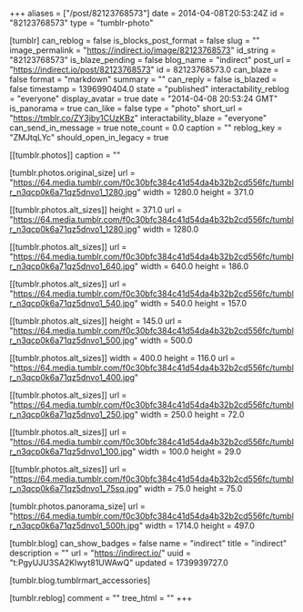 +++
aliases = ["/post/82123768573"]
date = 2014-04-08T20:53:24Z
id = "82123768573"
type = "tumblr-photo"

[tumblr]
can_reblog = false
is_blocks_post_format = false
slug = ""
image_permalink = "https://indirect.io/image/82123768573"
id_string = "82123768573"
is_blaze_pending = false
blog_name = "indirect"
post_url = "https://indirect.io/post/82123768573"
id = 82123768573.0
can_blaze = false
format = "markdown"
summary = ""
can_reply = false
is_blazed = false
timestamp = 1396990404.0
state = "published"
interactability_reblog = "everyone"
display_avatar = true
date = "2014-04-08 20:53:24 GMT"
is_panorama = true
can_like = false
type = "photo"
short_url = "https://tmblr.co/ZY3jby1CUzKBz"
interactability_blaze = "everyone"
can_send_in_message = true
note_count = 0.0
caption = ""
reblog_key = "ZMJtqLYc"
should_open_in_legacy = true

[[tumblr.photos]]
caption = ""

[tumblr.photos.original_size]
url = "https://64.media.tumblr.com/f0c30bfc384c41d54da4b32b2cd556fc/tumblr_n3qcp0k6a71qz5dnvo1_1280.jpg"
width = 1280.0
height = 371.0

[[tumblr.photos.alt_sizes]]
height = 371.0
url = "https://64.media.tumblr.com/f0c30bfc384c41d54da4b32b2cd556fc/tumblr_n3qcp0k6a71qz5dnvo1_1280.jpg"
width = 1280.0

[[tumblr.photos.alt_sizes]]
url = "https://64.media.tumblr.com/f0c30bfc384c41d54da4b32b2cd556fc/tumblr_n3qcp0k6a71qz5dnvo1_640.jpg"
width = 640.0
height = 186.0

[[tumblr.photos.alt_sizes]]
url = "https://64.media.tumblr.com/f0c30bfc384c41d54da4b32b2cd556fc/tumblr_n3qcp0k6a71qz5dnvo1_540.jpg"
width = 540.0
height = 157.0

[[tumblr.photos.alt_sizes]]
height = 145.0
url = "https://64.media.tumblr.com/f0c30bfc384c41d54da4b32b2cd556fc/tumblr_n3qcp0k6a71qz5dnvo1_500.jpg"
width = 500.0

[[tumblr.photos.alt_sizes]]
width = 400.0
height = 116.0
url = "https://64.media.tumblr.com/f0c30bfc384c41d54da4b32b2cd556fc/tumblr_n3qcp0k6a71qz5dnvo1_400.jpg"

[[tumblr.photos.alt_sizes]]
url = "https://64.media.tumblr.com/f0c30bfc384c41d54da4b32b2cd556fc/tumblr_n3qcp0k6a71qz5dnvo1_250.jpg"
width = 250.0
height = 72.0

[[tumblr.photos.alt_sizes]]
url = "https://64.media.tumblr.com/f0c30bfc384c41d54da4b32b2cd556fc/tumblr_n3qcp0k6a71qz5dnvo1_100.jpg"
width = 100.0
height = 29.0

[[tumblr.photos.alt_sizes]]
url = "https://64.media.tumblr.com/f0c30bfc384c41d54da4b32b2cd556fc/tumblr_n3qcp0k6a71qz5dnvo1_75sq.jpg"
width = 75.0
height = 75.0

[tumblr.photos.panorama_size]
url = "https://64.media.tumblr.com/f0c30bfc384c41d54da4b32b2cd556fc/tumblr_n3qcp0k6a71qz5dnvo1_500h.jpg"
width = 1714.0
height = 497.0

[tumblr.blog]
can_show_badges = false
name = "indirect"
title = "indirect"
description = ""
url = "https://indirect.io/"
uuid = "t:PgyUJU3SA2Klwyt81UWAwQ"
updated = 1739939727.0

[tumblr.blog.tumblrmart_accessories]

[tumblr.reblog]
comment = ""
tree_html = ""
+++
